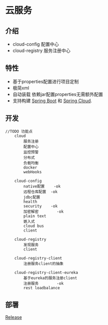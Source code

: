 
# 云服务


## 介绍

- cloud-config 配置中心
- cloud-registry 服务注册中心


## 特性

* 基于properties配置进行项目定制
* 极简xml
* 自动装载 依赖jar配置properties无需额外配置
* 支持构建 [Spring Boot](https://projects.spring.io/spring-boot) 和 [Spring Cloud](http://projects.spring.io/spring-cloud/).

## 开发
	//TODO 功能点
		cloud
			服务注册
			配置中心
			监控预警
			分布式
			负载均衡
			docker
			webHooks
		
		cloud-config
			native配置	-ok
			远程仓库配置	-ok
			jdbc配置
			health
			security	-ok
			加密解密		-ok
			plain text
			嵌入式
			cloud bus
			client
		
		cloud-registry
			发现服务
			client
		
		cloud-registry-client
			注册服务client的抽象
		
		cloud-registry-client-eureka
			基于eureka的服务注册client
			注册服务		-ok
			rest loadbalance
			

## 部署
[Release](https://gitee.com/justlive1/earth/releases)

